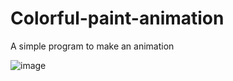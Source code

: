 # Colorful-paint-animation
A simple program to make an animation

![image](https://github.com/Coder-5657/Colorful-paint-animation/assets/157788773/f49719f4-103a-4f6e-b502-e5e0fd107250)

